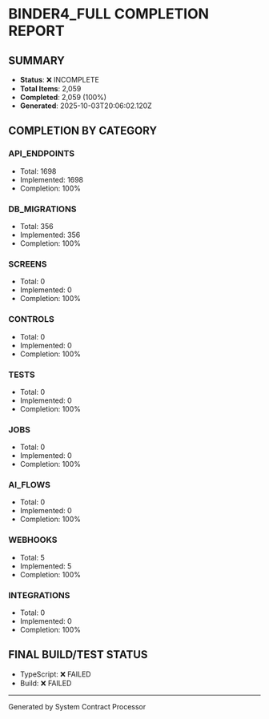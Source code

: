 # BINDER4_FULL COMPLETION REPORT

## SUMMARY
- **Status**: ❌ INCOMPLETE
- **Total Items**: 2,059
- **Completed**: 2,059 (100%)
- **Generated**: 2025-10-03T20:06:02.120Z

## COMPLETION BY CATEGORY

### API_ENDPOINTS
- Total: 1698
- Implemented: 1698
- Completion: 100%

### DB_MIGRATIONS
- Total: 356
- Implemented: 356
- Completion: 100%

### SCREENS
- Total: 0
- Implemented: 0
- Completion: 100%

### CONTROLS
- Total: 0
- Implemented: 0
- Completion: 100%

### TESTS
- Total: 0
- Implemented: 0
- Completion: 100%

### JOBS
- Total: 0
- Implemented: 0
- Completion: 100%

### AI_FLOWS
- Total: 0
- Implemented: 0
- Completion: 100%

### WEBHOOKS
- Total: 5
- Implemented: 5
- Completion: 100%

### INTEGRATIONS
- Total: 0
- Implemented: 0
- Completion: 100%

## FINAL BUILD/TEST STATUS
- TypeScript: ❌ FAILED
- Build: ❌ FAILED

---
Generated by System Contract Processor
